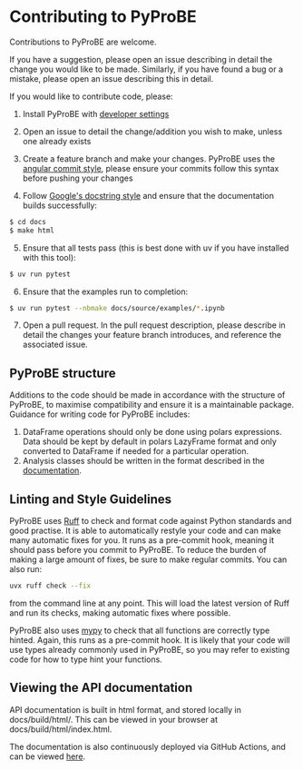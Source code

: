 # Contributing to PyProBE

Contributions to PyProBE are welcome. 

If you have a suggestion, please open an issue describing in detail the change you would like to be made. Similarly, if you have found a bug or a mistake, please open an issue describing this in detail.

If you would like to contribute code, please:

1. Install PyProBE with [developer settings](https://pyprobe.readthedocs.io/en/latest/developer_guide/developer_installation.html)

2. Open an issue to detail the change/addition you wish to make, unless one already exists

3. Create a feature branch and make your changes. PyProBE uses the [angular commit style](https://github.com/angular/angular.js/blob/master/DEVELOPERS.md#commits), please ensure your commits follow this syntax before pushing your changes

4. Follow [Google's docstring style](https://github.com/google/styleguide/blob/gh-pages/pyguide.md#38-comments-and-docstrings) and ensure that the documentation builds successfully:

```bash
$ cd docs
$ make html
```

5. Ensure that all tests pass (this is best done with uv if you have installed with this tool):

```bash
$ uv run pytest
```

6. Ensure that the examples run to completion:
```bash
$ uv run pytest --nbmake docs/source/examples/*.ipynb
```

7. Open a pull request. In the pull request description, please describe in detail the changes your feature branch introduces, and reference the associated issue.

## PyProBE structure
Additions to the code should be made in accordance with the structure of PyProBE, to 
maximise compatibility and ensure it is a maintainable package. Guidance for writing
code for PyProBE includes:
1. DataFrame operations should only be done using polars expressions. Data should be kept by default in polars LazyFrame format and only converted to DataFrame if needed for a particular operation.
2. Analysis classes should be written in the format described in the [documentation](https://pyprobe.readthedocs.io/en/latest/developer_guide/contributing_to_the_analysis_module.html).

## Linting and Style Guidelines
PyProBE uses [Ruff](https://docs.astral.sh/ruff/) to check and format code against Python standards and good practise.
It is able to automatically restyle your code and can make many automatic fixes for you. It 
runs as a pre-commit hook, meaning it should pass before you commit to PyProBE. To reduce 
the burden of making a large amount of fixes, be sure to make regular commits. You can also run:
```bash
uvx ruff check --fix
```
from the command line at any point. This will load the latest version of Ruff and run its checks, 
making automatic fixes where possible.

PyProBE also uses [mypy](https://mypy.readthedocs.io/en/stable/index.html) to check that
all functions are correctly type hinted. Again, this runs as a pre-commit hook. It is
likely that your code will use types already commonly used in PyProBE, so you may refer
to existing code for how to type hint your functions.

## Viewing the API documentation

API documentation is built in html format, and stored locally in docs/build/html/. This can be viewed in your browser at docs/build/html/index.html.

The documentation is also continuously deployed via GitHub Actions, and can be viewed [here](https://pyprobe.readthedocs.io).
